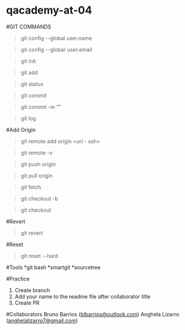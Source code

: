 # qacademy-at-04

#GIT COMMANDS
>git config --global user.name

>git config --globar user.email

>git init

>git add 

>git status

>git commit 

>git commit -m ""

>git log

#Add Origin

>git remote add origin <url - ssh>

>git remote -v

>git push origin <branch name>

>git pull origin <branch name>

>git fetch 

>git checkout -b <branch name>

>git checkout <branch name>

#Revert

>git revert <id of commit>

#Reset

>git reset --hard <id of commit>

#Tools
*git bash
*smartgit
*sourcetree


#Practice
1. Create branch
2. Add your name to the readme file after collaborator title
3. Create PR

#Collaborators
Bruno Barrios (blbarrios@outlook.com)
Anghela Lizarro (anghelalizarro7@gmail.com)
